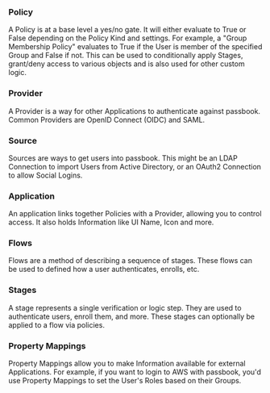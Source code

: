 ### Policy

A Policy is at a base level a yes/no gate. It will either evaluate to True or False depending on the Policy Kind and settings. For example, a "Group Membership Policy" evaluates to True if the User is member of the specified Group and False if not. This can be used to conditionally apply Stages, grant/deny access to various objects and is also used for other custom logic.

### Provider

A Provider is a way for other Applications to authenticate against passbook. Common Providers are OpenID Connect (OIDC) and SAML.

### Source

Sources are ways to get users into passbook. This might be an LDAP Connection to import Users from Active Directory, or an OAuth2 Connection to allow Social Logins.

### Application

An application links together Policies with a Provider, allowing you to control access. It also holds Information like UI Name, Icon and more.

### Flows

Flows are a method of describing a sequence of stages. These flows can be used to defined how a user authenticates, enrolls, etc.

### Stages

A stage represents a single verification or logic step. They are used to authenticate users, enroll them, and more. These stages can optionally be applied to a flow via policies.

### Property Mappings

Property Mappings allow you to make Information available for external Applications. For example, if you want to login to AWS with passbook, you'd use Property Mappings to set the User's Roles based on their Groups.
